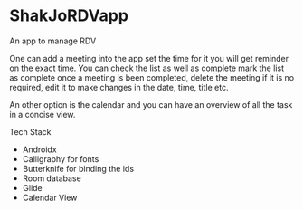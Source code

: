 # ShakJoRDVapp
An app to manage RDV

One can add a meeting into the app set the time for it you will get reminder on the exact time. You can check the list as well as complete mark the list as complete once a meeting is been completed, delete the meeting if it is no required, edit it to make changes in the date, time, title etc. 

An other option is the calendar and you can have an overview of all the task in a concise view.


Tech Stack
- Androidx
- Calligraphy for fonts
- Butterknife for binding the ids
- Room database
- Glide
- Calendar View
